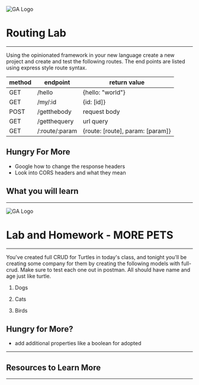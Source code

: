 ![GA Logo](https://upload.wikimedia.org/wikipedia/en/thumb/f/f4/General_Assembly_logo.svg/1280px-General_Assembly_logo.svg.png)
# Routing Lab
-------

Using the opinionated framework in your new language create a new project and create and test the following routes. The end points are listed using express style route syntax.

| method | endpoint | return value |
|--------|----------|--------------|
| GET | /hello | {hello: "world"} |
| GET | /my/:id | {id: [id]} |
| POST| /getthebody | request body |
| GET | /getthequery | url query |
| GET | /:route/:param | {route: [route], param: [param]} |

## Hungry For More

- Google how to change the response headers 
- Look into CORS headers and what they mean

## What you will learn

-------


![GA Logo](https://upload.wikimedia.org/wikipedia/en/thumb/f/f4/General_Assembly_logo.svg/1280px-General_Assembly_logo.svg.png)
# Lab and Homework - MORE PETS
-------

You've created full CRUD for Turtles in today's class, and tonight you'll be creating some company for them by creating the following models with full-crud. Make sure to test each one out in postman. All should have name and age just like turtle.

1. Dogs

2. Cats

3. Birds

## Hungry for More?

- add additional properties like a boolean for adopted


-------
## Resources to Learn More

-------






